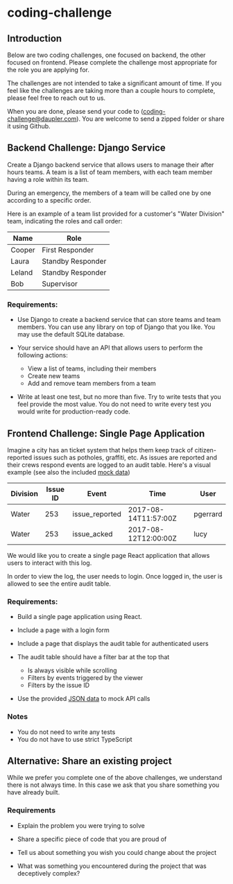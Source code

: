# coding-challenge

## Introduction

Below are two coding challenges, one focused on backend, the other focused on frontend. Please complete the challenge most appropriate for the role you are applying for.

The challenges are not intended to take a significant amount of time. If you feel like the challenges are taking more than a couple hours to complete, please feel free to reach out to us.

When you are done, please send your code to (coding-challenge@daupler.com). You are welcome to send a zipped folder or share it using Github.

## Backend Challenge: Django Service

Create a Django backend service that allows users to manage their after hours teams. A team is a list of team members, with each team member having a role within its team.

During an emergency, the members of a team will be called one by one according to a specific order.

Here is an example of a team list provided for a customer's "Water Division" team, indicating the roles and call order:

| Name   | Role              |
| ------ | ----------------- |
| Cooper | First Responder   |
| Laura  | Standby Responder |
| Leland | Standby Responder |
| Bob    | Supervisor        |

### Requirements:

- Use Django to create a backend service that can store teams and team members. You can use any library on top of Django that you like. You may use the default SQLite database.

- Your service should have an API that allows users to perform the following actions:

  - View a list of teams, including their members
  - Create new teams
  - Add and remove team members from a team

- Write at least one test, but no more than five. Try to write tests that you feel provide the most value. You do not need to write every test you would write for production-ready code.

## Frontend Challenge: Single Page Application

Imagine a city has an ticket system that helps them keep track of citizen-reported issues such as potholes, graffiti, etc. As issues are reported and their crews respond events are logged to an audit table. Here's a visual example (see also the included [mock data](spa_mock_data.json))

| Division | Issue ID | Event          | Time                 | User     |
| -------- | -------- | -------------- | -------------------- | -------- |
| Water    | 253      | issue_reported | 2017-08-14T11:57:00Z | pgerrard |
| Water    | 253      | issue_acked    | 2017-08-12T12:00:00Z | lucy     |

We would like you to create a single page React application that allows users to interact with this log.

In order to view the log, the user needs to login. Once logged in, the user is allowed to see the entire audit table.

### Requirements:

- Build a single page application using React.
- Include a page with a login form
- Include a page that displays the audit table for authenticated users
- The audit table should have a filter bar at the top that

  - Is always visible while scrolling
  - Filters by events triggered by the viewer
  - Filters by the issue ID

- Use the provided [JSON data](spa_mock_data.json) to mock API calls

### Notes

- You do not need to write any tests
- You do not have to use strict TypeScript

## Alternative: Share an existing project

While we prefer you complete one of the above challenges, we understand there is not always time. In this case we ask that you share something you have already built.

### Requirements

- Explain the problem you were trying to solve

- Share a specific piece of code that you are proud of

- Tell us about something you wish you could change about the project

- What was something you encountered during the project that was deceptively complex?
